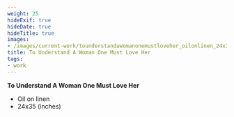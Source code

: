 ```yaml
---
weight: 25
hideExif: true
hideDate: true
hideTitle: true
images:
- /images/current-work/tounderstandawomanonemustloveher_oilonlinen_24x35_2023.jpg
title: To Understand A Woman One Must Love Her
tags:
- work
---
```

**To Understand A Woman One Must Love Her**
- Oil on linen
- 24x35 (inches)